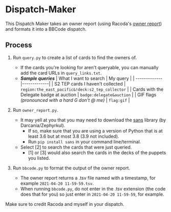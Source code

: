 # Dispatch-Maker
This Dispatch Maker takes an owner report (using Racoda's [owner report](https://github.com/dithpri/RCES/tree/master/owner_report)) and formats it into a BBCode dispatch.

## Process
1. Run `query.py` to create a list of cards to find the owners of.
    - If the cards you're looking for aren't queryable, you can manually add the card URLs in `query_links.txt`.
    - ***Sample queries***
    | What I want to search  | My query |
    | ------------- |-------------|
    | S2 TEP cards I haven't collected | `region:the_east_pacific&!deck:s2_tep_collector` |
    | Cards with the Delegate badge at auction | `badge:delegate&auction` |
    | GIF flags *(pronounced with a hard G don't @ me)* | `flag:gif` |
         
2. Run `owner_report.py`.
    - It may yell at you that you may need to download the [sans](https://pypi.org/project/sans/) library (by Darcania/Zephyrkul). 
        - If so, make sure that you are using a version of Python that is at least 3.6 but at most 3.8 (3.9 not included).
        - Run `pip install sans` in your command line/terminal.
    - Select [2] to search the cards that were just queried.
        - [1] or [3] would also search the cards in the decks of the puppets you listed.
    
3. Run `bbcode.py` to format the output of the owner report.
    - The owner report returns a .tsv file named with a timestamp, for example `2021-04-20 11-59-59.tsv`.
    - When running `bbcode.py`, do not enter in the .tsv extension (the code does that for you) so just enter in `2021-04-20 11-59-59`, for example.

Make sure to credit Racoda and myself in your dispatch.